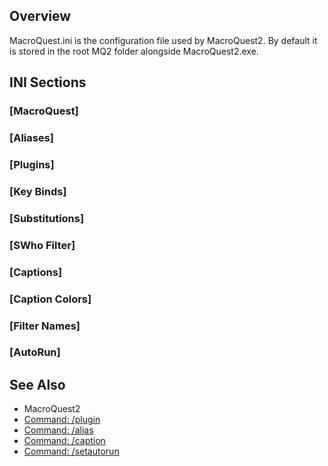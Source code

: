## Overview

MacroQuest.ini is the configuration file used by MacroQuest2. By default it is stored in the
root MQ2 folder alongside MacroQuest2.exe.

## INI Sections

### \[MacroQuest\]

### \[Aliases\]

### \[Plugins\]

### \[Key Binds\]

### \[Substitutions\]

### \[SWho Filter\]

### \[Captions\]

### \[Caption Colors\]

### \[Filter Names\]

### \[AutoRun\]

## See Also

-   MacroQuest2
-   [Command: /plugin](commands/plugin.md)
-   [Command: /alias](commands/alias.md)
-   [Command: /caption](commands/caption.md)
-   [Command: /setautorun](commands/setautorun.md)
